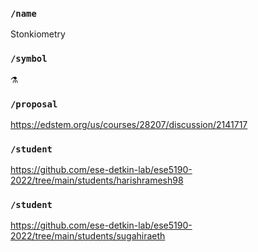 ### `/name`
Stonkiometry
### `/symbol`
⚗️
### `/proposal`
https://edstem.org/us/courses/28207/discussion/2141717
### `/student`
https://github.com/ese-detkin-lab/ese5190-2022/tree/main/students/harishramesh98
### `/student`
https://github.com/ese-detkin-lab/ese5190-2022/tree/main/students/sugahiraeth
